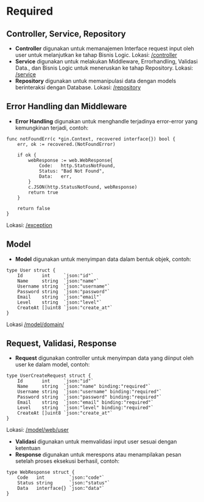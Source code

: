 # Required
## Controller, Service, Repository
- **Controller** digunakan untuk memanajemen Interface request input oleh user untuk melanjutkan ke tahap Bisnis Logic. Lokasi: [/controller](/controller)
- **Service** digunakan untuk melakukan Middleware, Errorhandling, Validasi Data., dan Bisnis Logic untuk meneruskan ke tahap Repository. Lokasi: [/service](/service)
- **Repository** digunakan untuk memanipulasi data dengan models berinteraksi dengan Database. Lokasi: [/repository](/repository)

## Error Handling dan Middleware
- **Error Handling** digunakan untuk menghandle terjadinya error-error yang kemungkinan terjadi, contoh:
```
func notFoundErr(c *gin.Context, recovered interface{}) bool {
	err, ok := recovered.(NotFoundError)

	if ok {
		webResponse := web.WebResponse{
			Code:   http.StatusNotFound,
			Status: "Bad Not Found",
			Data:   err,
		}
		c.JSON(http.StatusNotFound, webResponse)
		return true
	}

	return false
}
```
Lokasi: [/exception](/exception)

## Model
- **Model** digunakan untuk menyimpan data dalam bentuk objek, contoh:
```
type User struct {
	Id       int     `json:"id"`
	Name     string  `json:"name"`
	Username string  `json:"username"`
	Password string  `json:"password"`
	Email    string  `json:"email"`
	Level    string  `json:"level"`
	CreateAt []uint8 `json:"create_at"`
}
```
Lokasi [/model/domain/](/model/domain/)



## Request, Validasi, Response
- **Request** digunakan controller untuk menyimpan data yang diinput oleh user ke dalam model, contoh:
```
type UserCreateRequest struct {
	Id       int     `json:"id"`
	Name     string  `json:"name" binding:"required"`
	Username string  `json:"username" binding:"required"`
	Password string  `json:"password" binding:"required"`
	Email    string  `json:"email" binding:"required"`
	Level    string  `json:"level" binding:"required"`
	CreateAt []uint8 `json:"create_at"`
}
```
Lokasi: [/model/web/user](/model/web/user)
- **Validasi** digunakan untuk memvalidasi input user sesuai dengan ketentuan
- **Response** digunakan untuk merespons atau menampilakan pesan setelah proses eksekusi berhasil, contoh:
```
type WebResponse struct {
	Code   int         `json:"code"`
	Status string      `json:"status"`
	Data   interface{} `json:"data"`
}
```
